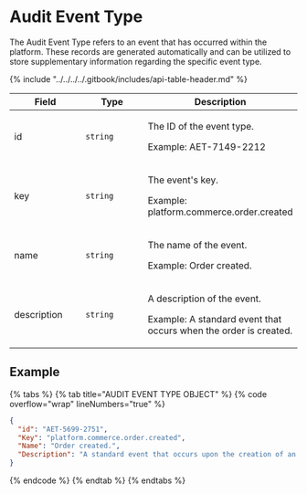 # Audit Event Type

The Audit Event Type refers to an event that has occurred within the platform. These records are generated automatically and can be utilized to store supplementary information regarding the specific event type.

{% include "../../../../.gitbook/includes/api-table-header.md" %}

<table><thead><tr><th width="140">Field</th><th width="149">Type</th><th>Description</th></tr></thead><tbody><tr><td>id</td><td><code>string</code></td><td><p>The ID of the event type. </p><p>Example: AET-7149-2212</p></td></tr><tr><td>key</td><td><code>string</code></td><td><p>The event's key. </p><p>Example: platform.commerce.order.created</p></td></tr><tr><td>name</td><td><code>string</code></td><td><p>The name of the event. </p><p>Example: Order created.</p></td></tr><tr><td>description</td><td><code>string</code></td><td><p>A description of the event. </p><p>Example: A standard event that occurs when the order is created. </p></td></tr></tbody></table>

## Example

{% tabs %}
{% tab title="AUDIT EVENT TYPE OBJECT" %}
{% code overflow="wrap" lineNumbers="true" %}
```json
{
  "id": "AET-5699-2751",
  "Key": "platform.commerce.order.created",
  "Name": "Order created.",
  "Description": "A standard event that occurs upon the creation of an order."
}
```
{% endcode %}
{% endtab %}
{% endtabs %}
